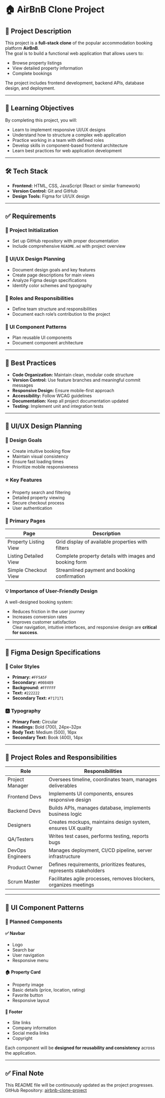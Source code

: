 # 🏠 AirBnB Clone Project

## 📘 Project Description
This project is a **full-stack clone** of the popular accommodation booking platform **AirBnB**.  
The goal is to build a functional web application that allows users to:

- Browse property listings
- View detailed property information
- Complete bookings

The project includes frontend development, backend APIs, database design, and deployment.

---

## 🎯 Learning Objectives

By completing this project, you will:

- Learn to implement responsive UI/UX designs
- Understand how to structure a complex web application
- Practice working in a team with defined roles
- Develop skills in component-based frontend architecture
- Learn best practices for web application development

---

## 🛠 Tech Stack

- **Frontend:** HTML, CSS, JavaScript (React or similar framework)
- **Version Control:** Git and GitHub
- **Design Tools:** Figma for UI/UX design

---

## ✅ Requirements

### 📁 Project Initialization
- Set up GitHub repository with proper documentation
- Include comprehensive `README.md` with project overview

### 🎨 UI/UX Design Planning
- Document design goals and key features
- Create page descriptions for main views
- Analyze Figma design specifications
- Identify color schemes and typography

### 👥 Roles and Responsibilities
- Define team structure and responsibilities
- Document each role’s contribution to the project

### 🧱 UI Component Patterns
- Plan reusable UI components
- Document component architecture

---

## 🧼 Best Practices

- **Code Organization:** Maintain clean, modular code structure
- **Version Control:** Use feature branches and meaningful commit messages
- **Responsive Design:** Ensure mobile-first approach
- **Accessibility:** Follow WCAG guidelines
- **Documentation:** Keep all project documentation updated
- **Testing:** Implement unit and integration tests

---

## 🎨 UI/UX Design Planning

### 🧭 Design Goals

- Create intuitive booking flow
- Maintain visual consistency
- Ensure fast loading times
- Prioritize mobile responsiveness

### ⭐ Key Features

- Property search and filtering
- Detailed property viewing
- Secure checkout process
- User authentication

### 📄 Primary Pages

| Page                   | Description                                                        |
|------------------------|--------------------------------------------------------------------|
| Property Listing View  | Grid display of available properties with filters                 |
| Listing Detailed View  | Complete property details with images and booking form           |
| Simple Checkout View   | Streamlined payment and booking confirmation                     |

### 💡 Importance of User-Friendly Design

A well-designed booking system:

- Reduces friction in the user journey
- Increases conversion rates
- Improves customer satisfaction  
Clear navigation, intuitive interfaces, and responsive design are **critical for success**.

---

## 🎨 Figma Design Specifications

### 🎨 Color Styles

- **Primary:** `#FF5A5F`
- **Secondary:** `#008489`
- **Background:** `#FFFFFF`
- **Text:** `#222222`
- **Secondary Text:** `#717171`

### 🅰️ Typography

- **Primary Font:** Circular
- **Headings:** Bold (700), 24px–32px
- **Body Text:** Medium (500), 16px
- **Secondary Text:** Book (400), 14px

---

## 👤 Project Roles and Responsibilities

| Role              | Responsibilities                                                            |
|-------------------|------------------------------------------------------------------------------|
| Project Manager   | Oversees timeline, coordinates team, manages deliverables                    |
| Frontend Devs     | Implements UI components, ensures responsive design                          |
| Backend Devs      | Builds APIs, manages database, implements business logic                     |
| Designers         | Creates mockups, maintains design system, ensures UX quality                 |
| QA/Testers        | Writes test cases, performs testing, reports bugs                            |
| DevOps Engineers  | Manages deployment, CI/CD pipeline, server infrastructure                    |
| Product Owner     | Defines requirements, prioritizes features, represents stakeholders          |
| Scrum Master      | Facilitates agile processes, removes blockers, organizes meetings            |

---

## 🧱 UI Component Patterns

### 🔧 Planned Components

#### ✅ Navbar
- Logo
- Search bar
- User navigation
- Responsive menu

#### 🏠 Property Card
- Property image
- Basic details (price, location, rating)
- Favorite button
- Responsive layout

#### 📄 Footer
- Site links
- Company information
- Social media links
- Copyright

Each component will be **designed for reusability and consistency** across the application.

---

## ✅ Final Note
This README file will be continuously updated as the project progresses.
GitHub Repository: [airbnb-clone-project](https://github.com/your-username/airbnb-clone-project)
